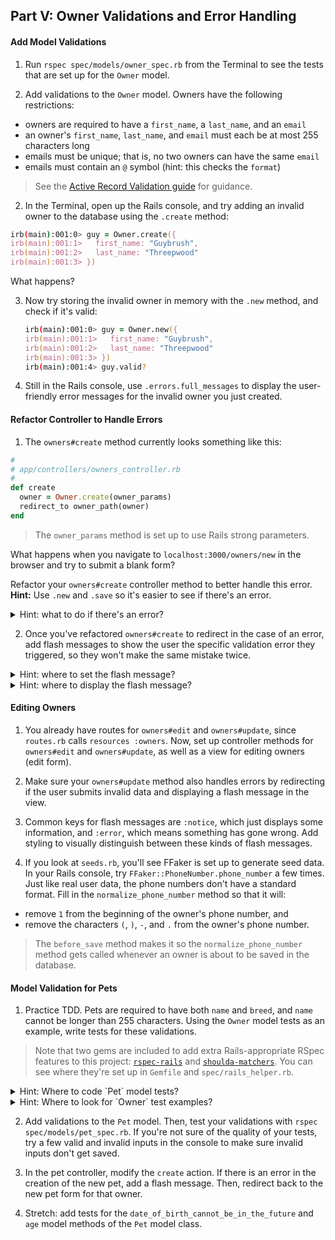 ## Part V: Owner Validations and Error Handling

#### Add Model Validations

1. Run `rspec spec/models/owner_spec.rb` from the Terminal to see the tests that are set up for the `Owner` model.

1. Add validations to the `Owner` model. Owners have the following restrictions:  
  * owners are required to have a `first_name`, a `last_name`, and an `email`  
  * an owner's `first_name`, `last_name`, and `email` must each be at most 255 characters long  
  * emails must be unique; that is, no two owners can have the same `email`  
  * emails must contain an `@` symbol (hint: this checks the `format`)

   > See the [Active Record Validation guide](http://guides.rubyonrails.org/active_record_validations.html) for guidance.

2. In the Terminal, open up the Rails console, and try adding an invalid owner to the database using the `.create` method:

  ```zsh
  irb(main):001:0> guy = Owner.create({
  irb(main):001:1>   first_name: "Guybrush",
  irb(main):001:2>   last_name: "Threepwood"
  irb(main):001:3> })
  ```

   What happens?


3. Now try storing the invalid owner in memory with the `.new` method, and check if it's valid:

   ```zsh
   irb(main):001:0> guy = Owner.new({
   irb(main):001:1>   first_name: "Guybrush",
   irb(main):001:2>   last_name: "Threepwood"
   irb(main):001:3> })
   irb(main):001:4> guy.valid?
   ```

4. Still in the Rails console, use `.errors.full_messages` to display the user-friendly error messages for the invalid owner you just created.

#### Refactor Controller to Handle Errors

1. The `owners#create` method currently looks something like this:

  ```ruby
  #
  # app/controllers/owners_controller.rb
  #
  def create
    owner = Owner.create(owner_params)
    redirect_to owner_path(owner)
  end
  ```

  > The `owner_params` method is set up to use Rails strong parameters.

  What happens when you navigate to `localhost:3000/owners/new` in the browser and try to submit a blank form?

  Refactor your `owners#create` controller method to better handle this error. **Hint:** Use `.new` and `.save`  so it's easier to see if there's an error.


  <details>
    <summary>Hint: what to do if there's an error?</summary>
    For now, redirect back to the page with the form.  If you don't remember the path helper method to use, `rails routes` in your Terminal and check the prefixes!
  </details>

2. Once you've refactored `owners#create` to redirect in the case of an error, add flash messages to show the user the specific validation error they triggered, so they won't make the same mistake twice.

  <details>
    <summary>Hint: where to set the flash message?</summary>
    Set the flash message in the controller by adding the message into the `flash` hash.  The `flash` hash is special short-term memory in Rails that lasts just until the end of the *next* request - which makes it perfect to use with redirects! (See the [Rails Flash message guide](http://api.rubyonrails.org/classes/ActionDispatch/Flash.html) for syntax.)
  </details>

  <details>
    <summary>Hint: where to display the flash message?</summary>
    Create a place to render the flash message in the main application layout (`app/views/layouts/application.html.erb`). You should template in the contents of your flash hash.
  </details>


#### Editing Owners

1. You already have routes for `owners#edit` and `owners#update`, since  `routes.rb` calls `resources :owners`. Now, set up controller methods for `owners#edit` and `owners#update`, as well as a view for editing owners (edit form).

2. Make sure your `owners#update` method also handles errors by redirecting if the user submits invalid data and displaying a flash message in the view.

1. Common keys for flash messages are `:notice`, which just displays some information, and `:error`, which means something has gone wrong. Add styling to visually distinguish between these kinds of flash messages.

1. If you look at `seeds.rb`, you'll see FFaker is set up to generate seed data. In your Rails console, try `FFaker::PhoneNumber.phone_number` a few times. Just like real user data, the phone numbers don't have a standard format.  Fill in the `normalize_phone_number` method so that it will:
  * remove `1` from the beginning of the owner's phone number, and   
  * remove the characters `(`, `)`, `-`, and `.` from the owner's phone number.

  > The `before_save` method makes it so the `normalize_phone_number` method gets called whenever an owner is about to be saved in the database.




#### Model Validation for Pets

1. Practice TDD.  Pets are required to have both `name` and `breed`, and `name` cannot be longer than 255 characters. Using the `Owner` model tests as an example, write tests for these validations.

  > Note that two gems are included to add extra Rails-appropriate RSpec features to this project:  [`rspec-rails`](https://www.relishapp.com/rspec/rspec-rails/docs) and [`shoulda-matchers`](http://matchers.shoulda.io/). You can see where they're set up in `Gemfile` and `spec/rails_helper.rb`.

  <details>
    <summary>Hint: Where to code `Pet` model tests?</summary>
    The tests for the `Pet` model belong in `spec/models/pet_spec`.  This file already exists and was generated when the command `rails g model pet ...` was run.
  </details>

  <details>
    <summary>Hint: Where to look for `Owner` test examples?</summary>
    The tests for the `Owner` model are in `spec/models/owner_spec`.
  </details>

2. Add validations to the `Pet` model. Then, test your validations with `rspec spec/models/pet_spec.rb`.  If you're not sure of the quality of your tests, try a few valid and invalid inputs in the console to make sure invalid inputs don't get saved.


3. In the pet controller, modify the `create` action. If there is an error in the creation of the new pet, add a flash message.  Then, redirect back to the new pet form for that owner.

4. Stretch: add tests for the `date_of_birth_cannot_be_in_the_future` and `age` model methods of the `Pet` model class.
